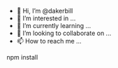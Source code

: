 - 👋 Hi, I’m @dakerbill
- 👀 I’m interested in ...
- 🌱 I’m currently learning ...
- 💞️ I’m looking to collaborate on ...
- 📫 How to reach me ...

<!---
dakerbill/dakerbill is a ✨ special ✨ repository because its `README.md` (this file) appears on your GitHub profile.
You can click the Preview link to take a look at your changes.
--->npm install

